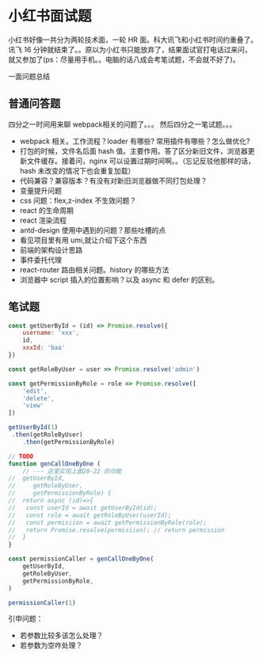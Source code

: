 # 小红书面试题

小红书好像一共分为两轮技术面，一轮 HR 面。科大讯飞和小红书时间约重叠了。讯飞 16 分钟就结束了。。原以为小红书只能放弃了，结果面试官打电话过来问，就又参加了(ps：尽量用手机。。电脑的话八成会考笔试题，不会就不好了)。

一面问题总结

## 普通问答题

四分之一时间用来聊 webpack相关的问题了。。。
然后四分之一笔试题。。。

- webpack 相关。工作流程？loader 有哪些? 常用插件有哪些？怎么做优化?
- 打包的时候，文件名后面 hash 值。主要作用。答了区分新旧文件，浏览器更新文件缓存。接着问，nginx 可以设置过期时间啊。。（忘记反驳他那样的话，hash 未改变的情况下也会重复加载）
- 代码兼容？兼容版本？有没有对新旧浏览器做不同打包处理？
- 变量提升问题
- css 问题：flex,z-index 不生效问题？
- react 的生命周期
- react 渲染流程
- antd-design 使用中遇到的问题？那些吐槽的点
- 看见项目里有用 umi,就让介绍下这个东西
- 前端的架构设计思路
- 事件委托代理
- react-router 路由相关问题。history 的哪些方法
- 浏览器中 script 插入的位置影响？以及 async 和 defer 的区别。

## 笔试题

```js
const getUserById = (id) => Promise.resolve({
    username: 'xxx',
    id,
    xxxId: 'baa'
})

const getRoleByUser = user => Promise.resolve('admin')

const getPermissionByRole = role => Promise.resolve([
    'edit',
    'delete',
    'view'
])

getUserById(1)
 .then(getRoleByUser)
    .then(getPermissionByRole)

// TODO
function genCallOneByOne (
    // --- 这里实现上面20-22 的功能
//  getUserById,
//     getRoleByUser,
//     getPermissionByRole) {
//  return async (id)=>{
//   const userId = await getUserById(id);
//   const role = await getRoleByUser(userId);
//   const permisiion = await getPermissionByRole(role);
//   return Promise.resolve(permisiion); // return permission
//  }  
}

const permissionCaller = genCallOneByOne(
    getUserById,
    getRoleByUser,
    getPermissionByRole,
)

permissionCaller(1)
```

引申问题：

- 若参数比较多该怎么处理？
- 若参数为空咋处理？
